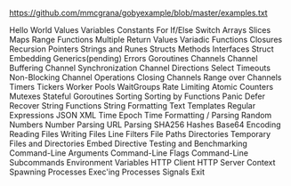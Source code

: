 https://github.com/mmcgrana/gobyexample/blob/master/examples.txt

  Hello World
  Values
  Variables
  Constants
  For
  If/Else
  Switch
  Arrays
  Slices
  Maps
  Range
  Functions
  Multiple Return Values
  Variadic Functions
  Closures
  Recursion
  Pointers
  Strings and Runes
  Structs
  Methods
  Interfaces
  Struct Embedding
Generics(pending)
  Errors
  Goroutines
  Channels
  Channel Buffering
  Channel Synchronization
  Channel Directions
  Select
  Timeouts
  Non-Blocking Channel Operations
  Closing Channels
  Range over Channels
  Timers
  Tickers
  Worker Pools
  WaitGroups
  Rate Limiting
  Atomic Counters
  Mutexes
  Stateful Goroutines
  Sorting
  Sorting by Functions
  Panic
  Defer
  Recover
  String Functions
  String Formatting
  Text Templates
Regular Expressions
JSON
XML
  Time
Epoch
Time Formatting / Parsing
Random Numbers
Number Parsing
URL Parsing
SHA256 Hashes
Base64 Encoding
Reading Files
Writing Files
Line Filters
File Paths
Directories
Temporary Files and Directories
Embed Directive
Testing and Benchmarking
Command-Line Arguments
Command-Line Flags
Command-Line Subcommands
Environment Variables
HTTP Client
HTTP Server
Context
Spawning Processes
Exec'ing Processes
Signals
Exit
